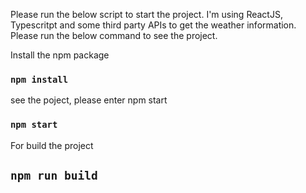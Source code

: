 Please run the below script to start the project. 
I'm using ReactJS, Typescritpt and some third party APIs to get the weather information.
Please run the below command to see the project.

Install the npm package
### `npm install` 

see the poject, please enter npm start
### `npm start`

For build the project
## `npm run build`
